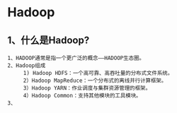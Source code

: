 # Hadoop
## 1、什么是Hadoop?
    1、HADOOP通常是指一个更广泛的概念——HADOOP生态圈。
    2、Hadoop组成
         1) Hadoop HDFS：一个高可靠、高吞吐量的分布式文件系统。
         2）Hadoop MapReduce：一个分布式的离线并行计算框架。
         3）Hadoop YARN：作业调度与集群资源管理的框架。
         4）Hadoop Common：支持其他模块的工具模块。
    3、     